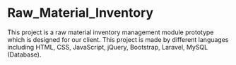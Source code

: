 # Raw_Material_Inventory
This project is a raw material inventory management module prototype which is designed for our client. This project is made by different languages including HTML, CSS, JavaScript, jQuery, Bootstrap, Laravel, MySQL (Database).
